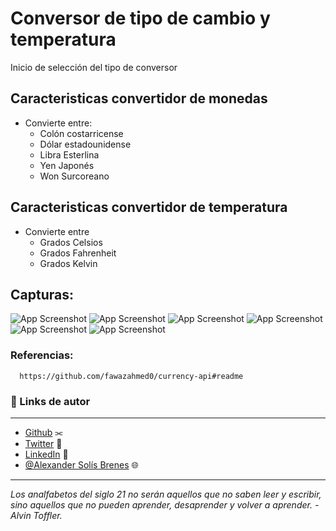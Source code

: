 # Conversor de tipo de cambio y temperatura

Inicio de selección del tipo de conversor

## Caracteristicas convertidor de monedas

- Convierte entre:
  - Colón costarricense
  - Dólar estadounidense
  - Libra Esterlina
  - Yen Japonés
  - Won Surcoreano

## Caracteristicas convertidor de temperatura

- Convierte entre
    - Grados Celsios
    - Grados Fahrenheit
    - Grados Kelvin

## Capturas:
![App Screenshot](example-img/01.jpg)
![App Screenshot](example-img/02.jpg)
![App Screenshot](example-img/03.jpg)
![App Screenshot](example-img/04.jpg)
![App Screenshot](example-img/05.jpg)
![App Screenshot](example-img/06.jpg)

### Referencias:
      https://github.com/fawazahmed0/currency-api#readme

### 🔗 Links de autor
***
- [Github](https://github.com/Alexander-Solis-Brenes) ⫘
- [Twitter](https://twitter.com/nwmon15) 🦜
- [LinkedIn](https://www.linkedin.com/in/alexandersolisbrenes/) 💼
- [@Alexander Solís Brenes](breakingsoft.github.io/portfolio) 🌐
***  

*Los analfabetos del siglo 21 no serán aquellos que no saben leer y escribir, sino aquellos que no pueden aprender, desaprender y volver a aprender. - Alvin Toffler.*
